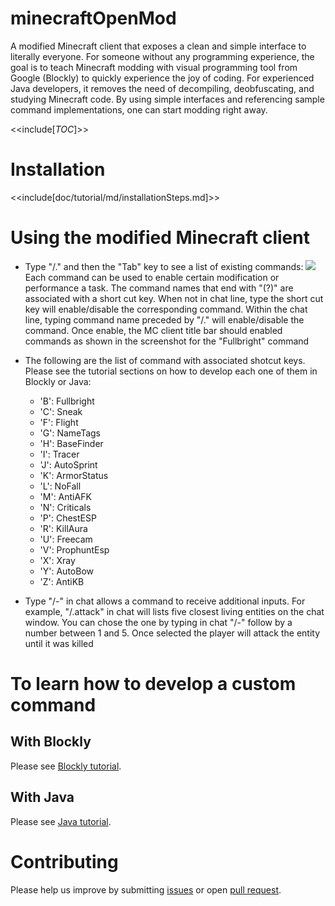 # minecraftOpenMod

A modified Minecraft client that exposes a clean and simple interface to literally everyone. For someone without any programming experience, the goal is to teach Minecraft modding with visual programming tool from Google (Blockly) to quickly experience the joy of coding. For experienced Java developers, it removes the need of decompiling, deobfuscating, and studying Minecraft code. By using simple interfaces and referencing sample command implementations, one can start modding right away.

<<include[_TOC_]>>

# Installation
<<include[doc/tutorial/md/installationSteps.md]>>

# Using the modified Minecraft client
* Type "/." and then the "Tab" key to see a list of existing commands:
![](https://raw.githubusercontent.com/minecraftkids/minecraftOpenMod/master/doc/tutorial/mcCommands.JPG)
Each command can be used to enable certain modification or performance a task. The command names that end with "(?)" are associated with a short cut key. When not in chat line, type the short cut key will enable/disable the corresponding command. Within the chat line, typing command name preceded by "/." will enable/disable the command. Once enable, the MC client title bar should enabled commands as shown in the screenshot for the "Fullbright" command

* The following are the list of command with associated shotcut keys. Please see the tutorial sections on how to develop each one of them in Blockly or Java:

    * 'B': Fullbright
    * 'C': Sneak
    * 'F': Flight
    * 'G': NameTags
    * 'H': BaseFinder
    * 'I': Tracer
    * 'J': AutoSprint
    * 'K': ArmorStatus
    * 'L': NoFall
    * 'M': AntiAFK
    * 'N': Criticals
    * 'P': ChestESP
    * 'R': KillAura
    * 'U': Freecam
    * 'V': ProphuntEsp
    * 'X': Xray
    * 'Y': AutoBow
    * 'Z': AntiKB

* Type "/-" in chat allows a command to receive additional inputs. For example, "/.attack" in chat will lists five closest living entities on the chat window. You can chose the one by typing in chat "/-" follow by a number between 1 and 5. Once selected the player will attack the entity until it was killed

# To learn how to develop a custom command

## With Blockly
Please see [Blockly tutorial](https://github.com/minecraftkids/minecraftOpenMod/blob/master/doc/tutorial/md/blocklyTutorial.md).

## With Java
Please see [Java tutorial](https://github.com/minecraftkids/minecraftOpenMod/blob/master/doc/tutorial/md/javaTutorial.md). 

# Contributing
Please help us improve by submitting [issues](https://github.com/minecraftkids/minecraftOpenMod/issues) or open [pull request](https://github.com/minecraftkids/minecraftOpenMod/pulls).

